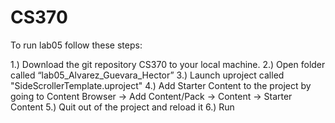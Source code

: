 # CS370

To run lab05 follow these steps:

1.) Download the git repository CS370 to your local machine.
2.) Open folder called “lab05_Alvarez_Guevara_Hector”
3.) Launch uproject called "SideScrollerTemplate.uproject"
4.) Add Starter Content to the project by going to Content Browser -> Add  Content/Pack -> Content -> Starter Content
5.) Quit out of the project and reload it
6.) Run
